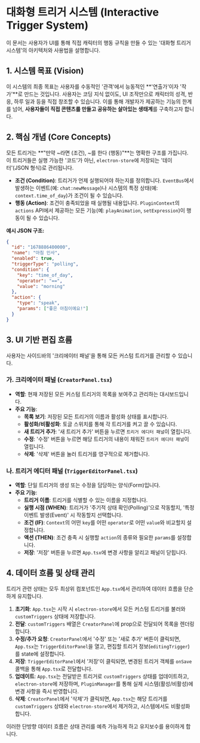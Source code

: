 # 대화형 트리거 시스템 (Interactive Trigger System)

이 문서는 사용자가 UI를 통해 직접 캐릭터의 행동 규칙을 만들 수 있는 '대화형 트리거 시스템'의 아키텍처와 사용법을 설명합니다.

## 1. 시스템 목표 (Vision)

이 시스템의 최종 목표는 사용자를 수동적인 '관객'에서 능동적인 **'연출가'이자 '작가'**로 만드는 것입니다. 사용자는 코딩 지식 없이도, UI 조작만으로 캐릭터의 성격, 반응, 하루 일과 등을 직접 창조할 수 있습니다. 이를 통해 개발자가 제공하는 기능의 한계를 넘어, **사용자들이 직접 콘텐츠를 만들고 공유하는 살아있는 생태계**를 구축하고자 합니다.

## 2. 핵심 개념 (Core Concepts)

모든 트리거는 **"만약 ~라면 (조건), ~를 한다 (행동)"**는 명확한 구조를 가집니다. 이 트리거들은 실행 가능한 '코드'가 아닌, `electron-store`에 저장되는 '데이터'(JSON 형식)로 관리됩니다.

-   **조건 (Condition)**: 트리거가 언제 실행되어야 하는지를 정의합니다. `EventBus`에서 발생하는 이벤트(예: `chat:newMessage`)나 시스템의 특정 상태(예: `context.time_of_day`)가 조건이 될 수 있습니다.
-   **행동 (Action)**: 조건이 충족되었을 때 실행될 내용입니다. `PluginContext`의 `actions` API에서 제공하는 모든 기능(예: `playAnimation`, `setExpression`)이 행동이 될 수 있습니다.

**예시 JSON 구조:**
```json
{
  "id": "1678886400000",
  "name": "아침 인사",
  "enabled": true,
  "triggerType": "polling",
  "condition": {
    "key": "time_of_day",
    "operator": "==",
    "value": "morning"
  },
  "action": {
    "type": "speak",
    "params": ["좋은 아침이에요!"]
  }
}
```

## 3. UI 기반 편집 흐름

사용자는 사이드바의 '크리에이터 패널'을 통해 모든 커스텀 트리거를 관리할 수 있습니다.

### 가. 크리에이터 패널 (`CreatorPanel.tsx`)

-   **역할**: 현재 저장된 모든 커스텀 트리거의 목록을 보여주고 관리하는 대시보드입니다.
-   **주요 기능**:
    -   **목록 보기**: 저장된 모든 트리거의 이름과 활성화 상태를 표시합니다.
    -   **활성화/비활성화**: 토글 스위치를 통해 각 트리거를 켜고 끌 수 있습니다.
    -   **새 트리거 추가**: '새 트리거 추가' 버튼을 누르면 `트리거 에디터 패널`이 열립니다.
    -   **수정**: '수정' 버튼을 누르면 해당 트리거의 내용이 채워진 `트리거 에디터 패널`이 열립니다.
    -   **삭제**: '삭제' 버튼을 눌러 트리거를 영구적으로 제거합니다.

### 나. 트리거 에디터 패널 (`TriggerEditorPanel.tsx`)

-   **역할**: 단일 트리거의 생성 또는 수정을 담당하는 양식(Form)입니다.
-   **주요 기능**:
    -   **트리거 이름**: 트리거를 식별할 수 있는 이름을 지정합니다.
    -   **실행 시점 (WHEN)**: 트리거가 '주기적 상태 확인(Polling)'으로 작동할지, '특정 이벤트 발생(Event)' 시 작동할지 선택합니다.
    -   **조건 (IF)**: `Context`의 어떤 `key`를 어떤 `operator`로 어떤 `value`와 비교할지 설정합니다.
    -   **액션 (THEN)**: 조건 충족 시 실행할 `action`의 종류와 필요한 `params`를 설정합니다.
    -   **저장**: '저장' 버튼을 누르면 `App.tsx`에 변경 사항을 알리고 패널이 닫힙니다.

## 4. 데이터 흐름 및 상태 관리

트리거 관련 상태는 모두 최상위 컴포넌트인 `App.tsx`에서 관리하여 데이터 흐름을 단순하게 유지합니다.

1.  **초기화**: `App.tsx`는 시작 시 `electron-store`에서 모든 커스텀 트리거를 불러와 `customTriggers` 상태에 저장합니다.
2.  **전달**: `customTriggers` 배열은 `CreatorPanel`에 prop으로 전달되어 목록을 렌더링합니다.
3.  **수정/추가 요청**: `CreatorPanel`에서 '수정' 또는 '새로 추가' 버튼이 클릭되면, `App.tsx`는 `TriggerEditorPanel`을 열고, 편집할 트리거 정보(`editingTrigger`)를 state에 설정합니다.
4.  **저장**: `TriggerEditorPanel`에서 '저장'이 클릭되면, 변경된 트리거 객체를 `onSave` 콜백을 통해 `App.tsx`로 전달합니다.
5.  **업데이트**: `App.tsx`는 전달받은 트리거로 `customTriggers` 상태를 업데이트하고, `electron-store`에 저장하며, `PluginManager`를 통해 실제 시스템(활성/비활성)에 변경 사항을 즉시 반영합니다.
6.  **삭제**: `CreatorPanel`에서 '삭제'가 클릭되면, `App.tsx`는 해당 트리거를 `customTriggers` 상태와 `electron-store`에서 제거하고, 시스템에서도 비활성화합니다.

이러한 단방향 데이터 흐름은 상태 관리를 예측 가능하게 하고 유지보수를 용이하게 합니다.
